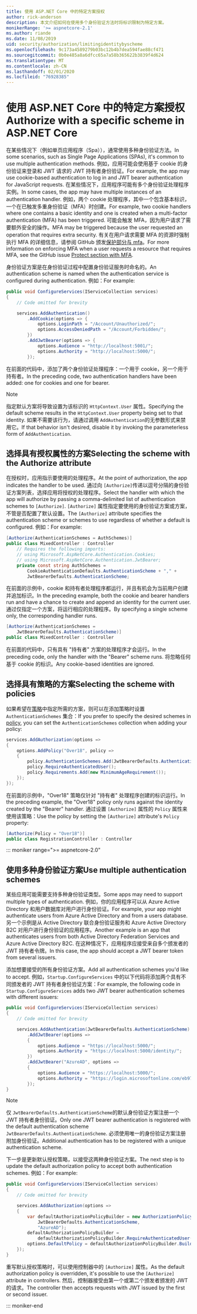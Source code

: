 ```yaml
---
title: 使用 ASP.NET Core 中的特定方案授权
author: rick-anderson
description: 本文介绍如何在使用多个身份验证方法时将标识限制为特定方案。
monikerRange: '>= aspnetcore-2.1'
ms.author: riande
ms.date: 11/08/2019
uid: security/authorization/limitingidentitybyscheme
ms.openlocfilehash: 9c173a4589279b03bc12b4b7dea594fae88cf471
ms.sourcegitcommit: 0b0e485a8a6dfcc65a7a58b365622b3839f4d624
ms.translationtype: MT
ms.contentlocale: zh-CN
ms.lasthandoff: 02/01/2020
ms.locfileid: "76928385"
---
```

# <a name="authorize-with-a-specific-scheme-in-aspnet-core"></a><span data-ttu-id="63111-103">使用 ASP.NET Core 中的特定方案授权</span><span class="sxs-lookup"><span data-stu-id="63111-103">Authorize with a specific scheme in ASP.NET Core</span></span>

<span data-ttu-id="63111-104">在某些情况下（例如单页应用程序（Spa）），通常使用多种身份验证方法。</span><span class="sxs-lookup"><span data-stu-id="63111-104">In some scenarios, such as Single Page Applications (SPAs), it's common to use multiple authentication methods.</span></span> <span data-ttu-id="63111-105">例如，应用可能会使用基于 cookie 的身份验证来登录和 JWT 请求的 JWT 持有者身份验证。</span><span class="sxs-lookup"><span data-stu-id="63111-105">For example, the app may use cookie-based authentication to log in and JWT bearer authentication for JavaScript requests.</span></span> <span data-ttu-id="63111-106">在某些情况下，应用程序可能有多个身份验证处理程序实例。</span><span class="sxs-lookup"><span data-stu-id="63111-106">In some cases, the app may have multiple instances of an authentication handler.</span></span> <span data-ttu-id="63111-107">例如，两个 cookie 处理程序，其中一个包含基本标识，一个在已触发多重身份验证（MFA）时创建。</span><span class="sxs-lookup"><span data-stu-id="63111-107">For example, two cookie handlers where one contains a basic identity and one is created when a multi-factor authentication (MFA) has been triggered.</span></span> <span data-ttu-id="63111-108">可能会触发 MFA，因为用户请求了需要额外安全的操作。</span><span class="sxs-lookup"><span data-stu-id="63111-108">MFA may be triggered because the user requested an operation that requires extra security.</span></span> <span data-ttu-id="63111-109">有关在用户请求需要 MFA 的资源时强制执行 MFA 的详细信息，请参阅 GitHub 颁发[保护部分与 mfa](https://github.com/aspnet/AspNetCore.Docs/issues/15791#issuecomment-580464195)。</span><span class="sxs-lookup"><span data-stu-id="63111-109">For more information on enforcing MFA when a user requests a resource that requires MFA, see the GitHub issue [Protect section with MFA](https://github.com/aspnet/AspNetCore.Docs/issues/15791#issuecomment-580464195).</span></span>

<span data-ttu-id="63111-110">身份验证方案是在身份验证过程中配置身份验证服务时命名的。</span><span class="sxs-lookup"><span data-stu-id="63111-110">An authentication scheme is named when the authentication service is configured during authentication.</span></span> <span data-ttu-id="63111-111">例如：</span><span class="sxs-lookup"><span data-stu-id="63111-111">For example:</span></span>

```csharp
public void ConfigureServices(IServiceCollection services)
{
    // Code omitted for brevity

    services.AddAuthentication()
        .AddCookie(options => {
            options.LoginPath = "/Account/Unauthorized/";
            options.AccessDeniedPath = "/Account/Forbidden/";
        })
        .AddJwtBearer(options => {
            options.Audience = "http://localhost:5001/";
            options.Authority = "http://localhost:5000/";
        });
```

<span data-ttu-id="63111-112">在前面的代码中，添加了两个身份验证处理程序：一个用于 cookie，另一个用于持有者。</span><span class="sxs-lookup"><span data-stu-id="63111-112">In the preceding code, two authentication handlers have been added: one for cookies and one for bearer.</span></span>

>[!NOTE]
><span data-ttu-id="63111-113">指定默认方案将导致设置为该标识的 `HttpContext.User` 属性。</span><span class="sxs-lookup"><span data-stu-id="63111-113">Specifying the default scheme results in the `HttpContext.User` property being set to that identity.</span></span> <span data-ttu-id="63111-114">如果不需要该行为，请通过调用 `AddAuthentication`的无参数形式来禁用它。</span><span class="sxs-lookup"><span data-stu-id="63111-114">If that behavior isn't desired, disable it by invoking the parameterless form of `AddAuthentication`.</span></span>

## <a name="selecting-the-scheme-with-the-authorize-attribute"></a><span data-ttu-id="63111-115">选择具有授权属性的方案</span><span class="sxs-lookup"><span data-stu-id="63111-115">Selecting the scheme with the Authorize attribute</span></span>

<span data-ttu-id="63111-116">在授权时，应用指示要使用的处理程序。</span><span class="sxs-lookup"><span data-stu-id="63111-116">At the point of authorization, the app indicates the handler to be used.</span></span> <span data-ttu-id="63111-117">通过向 `[Authorize]`传递以逗号分隔的身份验证方案列表，选择应用将授权的处理程序。</span><span class="sxs-lookup"><span data-stu-id="63111-117">Select the handler with which the app will authorize by passing a comma-delimited list of authentication schemes to `[Authorize]`.</span></span> <span data-ttu-id="63111-118">`[Authorize]` 属性指定要使用的身份验证方案或方案，不管是否配置了默认设置。</span><span class="sxs-lookup"><span data-stu-id="63111-118">The `[Authorize]` attribute specifies the authentication scheme or schemes to use regardless of whether a default is configured.</span></span> <span data-ttu-id="63111-119">例如：</span><span class="sxs-lookup"><span data-stu-id="63111-119">For example:</span></span>

```csharp
[Authorize(AuthenticationSchemes = AuthSchemes)]
public class MixedController : Controller
    // Requires the following imports:
    // using Microsoft.AspNetCore.Authentication.Cookies;
    // using Microsoft.AspNetCore.Authentication.JwtBearer;
    private const string AuthSchemes =
        CookieAuthenticationDefaults.AuthenticationScheme + "," +
        JwtBearerDefaults.AuthenticationScheme;
```

<span data-ttu-id="63111-120">在前面的示例中，cookie 和持有者处理程序都运行，并且有机会为当前用户创建并追加标识。</span><span class="sxs-lookup"><span data-stu-id="63111-120">In the preceding example, both the cookie and bearer handlers run and have a chance to create and append an identity for the current user.</span></span> <span data-ttu-id="63111-121">通过仅指定一个方案，将运行相应的处理程序。</span><span class="sxs-lookup"><span data-stu-id="63111-121">By specifying a single scheme only, the corresponding handler runs.</span></span>

```csharp
[Authorize(AuthenticationSchemes = 
    JwtBearerDefaults.AuthenticationScheme)]
public class MixedController : Controller
```

<span data-ttu-id="63111-122">在前面的代码中，只有具有 "持有者" 方案的处理程序才会运行。</span><span class="sxs-lookup"><span data-stu-id="63111-122">In the preceding code, only the handler with the "Bearer" scheme runs.</span></span> <span data-ttu-id="63111-123">将忽略任何基于 cookie 的标识。</span><span class="sxs-lookup"><span data-stu-id="63111-123">Any cookie-based identities are ignored.</span></span>

## <a name="selecting-the-scheme-with-policies"></a><span data-ttu-id="63111-124">选择具有策略的方案</span><span class="sxs-lookup"><span data-stu-id="63111-124">Selecting the scheme with policies</span></span>

<span data-ttu-id="63111-125">如果希望在[策略](xref:security/authorization/policies)中指定所需的方案，则可以在添加策略时设置 `AuthenticationSchemes` 集合：</span><span class="sxs-lookup"><span data-stu-id="63111-125">If you prefer to specify the desired schemes in [policy](xref:security/authorization/policies), you can set the `AuthenticationSchemes` collection when adding your policy:</span></span>

```csharp
services.AddAuthorization(options =>
{
    options.AddPolicy("Over18", policy =>
    {
        policy.AuthenticationSchemes.Add(JwtBearerDefaults.AuthenticationScheme);
        policy.RequireAuthenticatedUser();
        policy.Requirements.Add(new MinimumAgeRequirement());
    });
});
```

<span data-ttu-id="63111-126">在前面的示例中，"Over18" 策略仅针对 "持有者" 处理程序创建的标识运行。</span><span class="sxs-lookup"><span data-stu-id="63111-126">In the preceding example, the "Over18" policy only runs against the identity created by the "Bearer" handler.</span></span> <span data-ttu-id="63111-127">通过设置 `[Authorize]` 属性的 `Policy` 属性来使用该策略：</span><span class="sxs-lookup"><span data-stu-id="63111-127">Use the policy by setting the `[Authorize]` attribute's `Policy` property:</span></span>

```csharp
[Authorize(Policy = "Over18")]
public class RegistrationController : Controller
```

::: moniker range=">= aspnetcore-2.0"

## <a name="use-multiple-authentication-schemes"></a><span data-ttu-id="63111-128">使用多种身份验证方案</span><span class="sxs-lookup"><span data-stu-id="63111-128">Use multiple authentication schemes</span></span>

<span data-ttu-id="63111-129">某些应用可能需要支持多种身份验证类型。</span><span class="sxs-lookup"><span data-stu-id="63111-129">Some apps may need to support multiple types of authentication.</span></span> <span data-ttu-id="63111-130">例如，你的应用程序可以从 Azure Active Directory 和用户数据库对用户进行身份验证。</span><span class="sxs-lookup"><span data-stu-id="63111-130">For example, your app might authenticate users from Azure Active Directory and from a users database.</span></span> <span data-ttu-id="63111-131">另一个示例是从 Active Directory 联合身份验证服务和 Azure Active Directory B2C 对用户进行身份验证的应用程序。</span><span class="sxs-lookup"><span data-stu-id="63111-131">Another example is an app that authenticates users from both Active Directory Federation Services and Azure Active Directory B2C.</span></span> <span data-ttu-id="63111-132">在这种情况下，应用程序应接受来自多个颁发者的 JWT 持有者令牌。</span><span class="sxs-lookup"><span data-stu-id="63111-132">In this case, the app should accept a JWT bearer token from several issuers.</span></span>

<span data-ttu-id="63111-133">添加想要接受的所有身份验证方案。</span><span class="sxs-lookup"><span data-stu-id="63111-133">Add all authentication schemes you'd like to accept.</span></span> <span data-ttu-id="63111-134">例如，`Startup.ConfigureServices` 中的以下代码将添加两个具有不同颁发者的 JWT 持有者身份验证方案：</span><span class="sxs-lookup"><span data-stu-id="63111-134">For example, the following code in `Startup.ConfigureServices` adds two JWT bearer authentication schemes with different issuers:</span></span>

```csharp
public void ConfigureServices(IServiceCollection services)
{
    // Code omitted for brevity

    services.AddAuthentication(JwtBearerDefaults.AuthenticationScheme)
        .AddJwtBearer(options =>
        {
            options.Audience = "https://localhost:5000/";
            options.Authority = "https://localhost:5000/identity/";
        })
        .AddJwtBearer("AzureAD", options =>
        {
            options.Audience = "https://localhost:5000/";
            options.Authority = "https://login.microsoftonline.com/eb971100-6f99-4bdc-8611-1bc8edd7f436/";
        });
}
```

> [!NOTE]
> <span data-ttu-id="63111-135">仅 `JwtBearerDefaults.AuthenticationScheme`的默认身份验证方案注册一个 JWT 持有者身份验证。</span><span class="sxs-lookup"><span data-stu-id="63111-135">Only one JWT bearer authentication is registered with the default authentication scheme `JwtBearerDefaults.AuthenticationScheme`.</span></span> <span data-ttu-id="63111-136">必须使用唯一的身份验证方案注册附加身份验证。</span><span class="sxs-lookup"><span data-stu-id="63111-136">Additional authentication has to be registered with a unique authentication scheme.</span></span>

<span data-ttu-id="63111-137">下一步是更新默认授权策略，以接受这两种身份验证方案。</span><span class="sxs-lookup"><span data-stu-id="63111-137">The next step is to update the default authorization policy to accept both authentication schemes.</span></span> <span data-ttu-id="63111-138">例如：</span><span class="sxs-lookup"><span data-stu-id="63111-138">For example:</span></span>

```csharp
public void ConfigureServices(IServiceCollection services)
{
    // Code omitted for brevity

    services.AddAuthorization(options =>
    {
        var defaultAuthorizationPolicyBuilder = new AuthorizationPolicyBuilder(
            JwtBearerDefaults.AuthenticationScheme,
            "AzureAD");
        defaultAuthorizationPolicyBuilder = 
            defaultAuthorizationPolicyBuilder.RequireAuthenticatedUser();
        options.DefaultPolicy = defaultAuthorizationPolicyBuilder.Build();
    });
}
```

<span data-ttu-id="63111-139">重写默认授权策略时，可以使用控制器中的 `[Authorize]` 属性。</span><span class="sxs-lookup"><span data-stu-id="63111-139">As the default authorization policy is overridden, it's possible to use the `[Authorize]` attribute in controllers.</span></span> <span data-ttu-id="63111-140">然后，控制器接受由第一个或第二个颁发者颁发的 JWT 的请求。</span><span class="sxs-lookup"><span data-stu-id="63111-140">The controller then accepts requests with JWT issued by the first or second issuer.</span></span>

::: moniker-end
